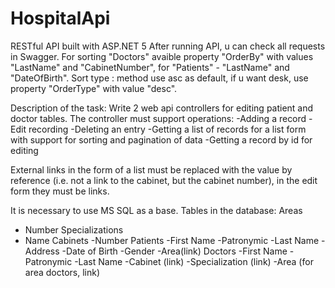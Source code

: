 # HospitalApi
RESTful API built with ASP.NET 5
After running API, u can check all requests in Swagger.
For sorting "Doctors" avaible property "OrderBy" with values "LastName" and "CabinetNumber", for "Patients" - "LastName" and "DateOfBirth". Sort type : method use asc as default, if u want desk, use property "OrderType" with value "desc". 

Description of the task:
Write 2 web api controllers for editing patient and doctor tables.
The controller must support operations:
-Adding a record
-Edit recording
-Deleting an entry
-Getting a list of records for a list form with support for sorting and pagination of data
-Getting a record by id for editing

External links in the form of a list must be replaced with the value by reference (i.e. not a link to the cabinet, but the cabinet number), in the edit form they must be links.

It is necessary to use MS SQL as a base.
Tables in the database:
Areas
- Number
Specializations
- Name
Cabinets
-Number
Patients
-First Name
-Patronymic
-Last Name
-Address
-Date of Birth
-Gender
-Area(link)
Doctors
-First Name
-Patronymic
-Last Name
-Cabinet (link)
-Specialization (link)
-Area (for area doctors, link)
